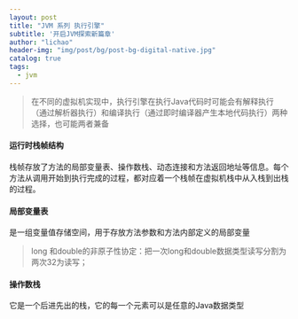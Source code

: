 ```yaml
---
layout: post
title: "JVM 系列 执行引擎"
subtitle: '开启JVM探索新篇章'
author: "lichao"
header-img: "img/post/bg/post-bg-digital-native.jpg"
catalog: true
tags:
  - jvm
---
```


> 在不同的虚拟机实现中，执行引擎在执行Java代码时可能会有解释执行（通过解析器执行）和编译执行（通过即时编译器产生本地代码执行）两种选择，也可能两者兼备

#### 运行时栈帧结构
栈帧存放了方法的局部变量表、操作数栈、动态连接和方法返回地址等信息。每个方法从调用开始到执行完成的过程，都对应着一个栈帧在虚拟机栈中从入栈到出栈的过程。
#### 局部变量表
是一组变量值存储空间，用于存放方法参数和方法内部定义的局部变量

> long 和double的非原子性协定：把一次long和double数据类型读写分割为两次32为读写；

#### 操作数栈
它是一个后进先出的栈，它的每一个元素可以是任意的Java数据类型